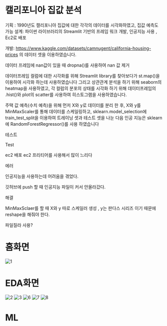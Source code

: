 # 캘리포니아 집값 분석

기획 : 1990년도 캘리포니아 집값에 대한 각각의 데이터를 시각화하였고, 집값 예측도 가능
설계: 파이썬 라이브러리의 Streamlit 기반의 프레임 워크 개발, 인공지능 사용 , Ec2로 배포


개발:  https://www.kaggle.com/datasets/camnugent/california-housing-prices 의 데이터 셋을 이용하였습니다.

데이터 프레임에 nan값이 있을 때 dropna()를 사용하여 nan 값 제거 

데이터프레임 컬럼에 대한 시각화를 위해 Streamlit library를 찾아보다가 st.map()을 이용하여 시각화 하는데 사용하였습니다 
그리고 상관관계 분석을 하기 위해 seaborn의 heatmap을 사용하였고, 각 컬럼의 분포의 상태를 시각화 하기 위해 데이터프레임의 .hist()와 plot의 scatter를 사용하여 히스토그램을 사용하였습니다.

주택 값 예측(수치 예측)을 위해 먼저 X와 y로 데이터를 분리 한 후, X와 y를 MinMaxScaler를 통해 데이터를 스케일링하고,
sklearn.model_selection에 train_test_split을 이용하여 트레이닝 셋과 테스트 셋을 나눈 다음 인공 지능은 sklearn에 RandomForestRegressor()를 사용 하였습니다 

테스트

Test 

ec2 배포
ec2 프리티어를 사용해서 많이 느리다



에러

인공지능을 사용하는데 어려움을 겪었다.

깃허브에 push 할 때 인공지능 파일이 커서 안올라갔다.


해결 

MinMaxSclaer를 할 때 X와 y 따로 스케일러 생성 , y는 판다스 시리즈 이기 때문에 reshape을 해줘야 한다.

파일질라 사용?



# 홈화면
![1](https://user-images.githubusercontent.com/96038772/161668858-f847bcba-3e39-492d-8861-8758a663d479.png)

# EDA화면
![2](https://user-images.githubusercontent.com/96038772/161668888-014d3354-6cc8-4081-817c-df9bf42c71d6.png)
![3](https://user-images.githubusercontent.com/96038772/161668903-18102b82-53db-42f0-9e59-c3611eb393a7.png)
![6](https://user-images.githubusercontent.com/96038772/161668959-a793f853-59d8-4940-b2fe-8493064ab0f0.png)
![7](https://user-images.githubusercontent.com/96038772/161668965-266f5854-07ca-4537-aa45-1dca9c85deaf.png)
![8](https://user-images.githubusercontent.com/96038772/161668970-5dc80c51-1dab-47ae-87a9-a3ac3c31b1ca.png)

# ML

